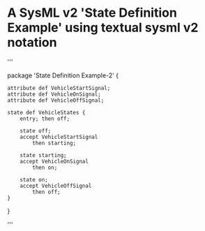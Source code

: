 # A SysML v2 'State Definition Example' using textual sysml v2 notation

'''

package 'State Definition Example-2' {
	
	attribute def VehicleStartSignal;
	attribute def VehicleOnSignal;
	attribute def VehicleOffSignal;
		
	state def VehicleStates {
		entry; then off;
		
		state off;
		accept VehicleStartSignal 
			then starting;
			
		state starting;
		accept VehicleOnSignal
			then on;
			
		state on;
		accept VehicleOffSignal
			then off;
	}
	
}

'''

